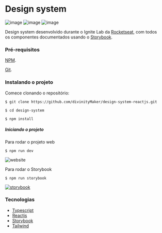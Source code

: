 # Design system

![image](https://img.shields.io/badge/TypeScript-007ACC?style=for-the-badge&logo=typescript&logoColor=white) ![image](https://img.shields.io/badge/React-20232A?style=for-the-badge&logo=react&logoColor=61DAFB) ![image](https://img.shields.io/badge/Tailwind_CSS-38B2AC?style=for-the-badge&logo=tailwind-css&logoColor=white)

Design system desenvolvido durante o Ignite Lab da [Rocketseat](https://www.rocketseat.com.br), com todos os componentes documentados usando o [Storybook](https://storybook.js.org).

### Pré-requisitos
[NPM](https://www.npmjs.com).

[Git](https://git-scm.com).

### Instalando o projeto
Comece clonando o repositório:

    $ git clone https://github.com/divinityMaker/design-system-reactjs.git
    
    $ cd design-system

    $ npm install

##### Iniciando o projeto
Para rodar o projeto web

    $ npm run dev

![website](https://i.imgur.com/8GDdbqo.png)

Para rodar o Storybook

    $ npm run storybook

[![storybook](https://i.imgur.com/lANHqbe.png)](https://divinitymaker.github.io/design-system-reactjs/?path=/story/components-button--default)

### Tecnologias
* [Typescript](typescriptlang.org)
* [Reactjs](https://reactjs.org)
* [Storybook](https://storybook.js.org)
* [Tailwind](https://tailwindcss.com)
